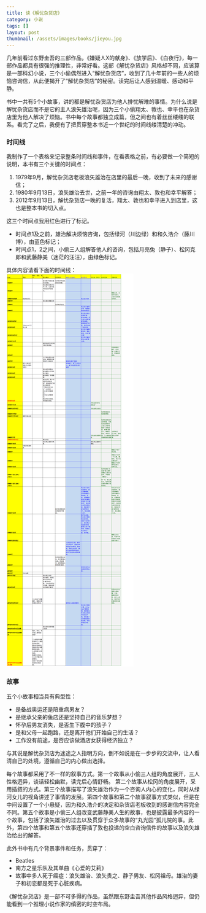 ```yaml
---
title: 读《解忧杂货店》  
category: 小说  
tags: []  
layout: post  
thumbnail: /assets/images/books/jieyou.jpg
---
```


几年前看过东野圭吾的三部作品，《嫌疑人X的献身》、《放学后》、《白夜行》，每一部作品都具有很强的推理性，非常好看。这部《解忧杂货店》风格却不同，应该算是一部科幻小说，三个小偷偶然进入“解忧杂货店”，收到了几十年前的一些人的烦恼咨询信，从此便揭开了“解忧杂货店”的秘密。读完后让人感到温暖、感动和平静。

书中一共有5个小故事，讲的都是解忧杂货店为他人排忧解难的事情。为什么说是解忧杂货店而不是它的主人浪矢雄治呢，因为三个小偷翔太、敦也、幸平也在杂货店里为他人解决了烦恼。书中每个故事都独立成篇，但之间也有着丝丝缕缕的联系。看完了之后，我便有了把贯穿整本书近一个世纪的时间线缕清楚的冲动。

### 时间线

我制作了一个表格来记录整条时间线和事件，在看表格之前，有必要做一个简短的说明，本书有三个关键的时间点： 

1. 1979年9月，解忧杂货店老板浪矢雄治在店里的最后一晚，收到了未来的感谢信；
2. 1980年9月13日，浪矢雄治去世，之前一年的咨询由翔太、敦也和幸平解答；
3. 2012年9月13日，解忧杂货店一晚的复活，翔太、敦也和幸平进入到店里，这也是整本书的切入点。

这三个时间点我用红色进行了标记。

* 时间点1及之前，雄治解决烦恼咨询，包括绿河（川边绿）和和久浩介（藤川博），由蓝色标记；
* 时间点1，2之间，小偷三人组解答他人的咨询，包括月亮兔（静子）、松冈克郎和武藤静美（迷茫的汪汪），由绿色标记。

具体内容请看下面的时间线：
![image](/assets/images/timeline-jieyouzahuopu.png)

### 故事

五个小故事相当具有典型性：

* 是备战奥运还是陪重病男友？
* 是继承父亲的鱼店还是坚持自己的音乐梦想？
* 怀孕后男友消失，是否生下腹中的孩子？
* 是和父母一起跑路，还是离开他们开始自己的生活？
* 工作没有前途，是否应该做酒店女获得经济独立？

与其说是解忧杂货店为迷途之人指明方向，倒不如说是在一步步的交流中，让人看清自己的处境，遵循自己的内心做出选择。

每个故事都采用了不一样的叙事方式。第一个故事从小偷三人组的角度展开，三人性格迥异，谈话轻松幽默，读完后心情舒畅。
第二个故事从松冈的角度展开，采用插叙的方式。第三个故事描写了浪矢雄治作为一个咨询人内心的变化，同时从绿河女儿的视角讲述了事情的发展。第四个故事和第二个故事叙事方式类似，但是在中间设置了一个小悬疑，因为和久浩介的决定和杂货店老板收到的感谢信内容完全不同。第五个故事是小偷三人组改变武藤静美人生的故事，也是披露最多内容的一个故事，包括了浪矢雄治的过去以及贯穿于众多故事的“丸光园”孤儿院的事。此外，第四个故事和第五个故事还穿插了敦也投递的空白咨询信件的故事以及浪矢雄治给出的解答。

此外书中有几个背景事件和任务，贯穿了：

* Beatles
* 南方之星乐队及其单曲《心爱的艾莉》
* 故事中多人死于癌症：浪矢雄治、浪矢贵之、静子男友、松冈祖母。雄治的妻子和初恋都是死于心脏疾病。

《解忧杂货店》是一部不可多得的作品，虽然跟东野圭吾其他作品风格迥异，但仍能看到一个推理小说作家的缜密的时空布局。





